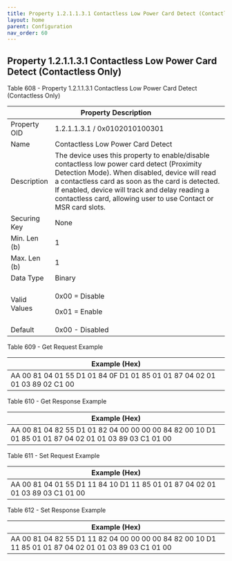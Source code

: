 ```yaml
---
title: Property 1.2.1.1.3.1 Contactless Low Power Card Detect (Contactless Only)
layout: home
parent: Configuration
nav_order: 60
---
```


## Property 1.2.1.1.3.1 Contactless Low Power Card Detect (Contactless Only)

Table 608 - Property 1.2.1.1.3.1 Contactless Low Power Card Detect
(Contactless Only)

<table>
<colgroup>
<col style="width: 14%" />
<col style="width: 85%" />
</colgroup>
<thead>
<tr>
<th colspan="2">Property Description</th>
</tr>
</thead>
<tbody>
<tr>
<td>Property OID</td>
<td>1.2.1.1.3.1 / 0x0102010100301</td>
</tr>
<tr>
<td>Name</td>
<td>Contactless Low Power Card Detect</td>
</tr>
<tr>
<td>Description</td>
<td>The device uses this property to enable/disable contactless low
power card detect (Proximity Detection Mode). When disabled, device will
read a contactless card as soon as the card is detected. If enabled,
device will track and delay reading a contactless card, allowing user to
use Contact or MSR card slots.</td>
</tr>
<tr>
<td>Securing Key</td>
<td>None</td>
</tr>
<tr>
<td>Min. Len (b)</td>
<td>1</td>
</tr>
<tr>
<td>Max. Len (b)</td>
<td>1</td>
</tr>
<tr>
<td>Data Type</td>
<td>Binary</td>
</tr>
<tr>
<td>Valid Values</td>
<td><p>0x00 = Disable</p>
<p>0x01 = Enable</p></td>
</tr>
<tr>
<td>Default</td>
<td>0x00 - Disabled</td>
</tr>
</tbody>
</table>

Table 609 - Get Request Example

| Example (Hex) |
|----|
| AA 00 81 04 01 55 D1 01 84 0F D1 01 85 01 01 87 04 02 01 01 03 89 02 C1 00 |

Table 610 - Get Response Example

| Example (Hex) |
|----|
| AA 00 81 04 82 55 D1 01 82 04 00 00 00 00 84 82 00 10 D1 01 85 01 01 87 04 02 01 01 03 89 03 C1 01 00 |

Table 611 - Set Request Example

| Example (Hex) |
|----|
| AA 00 81 04 01 55 D1 11 84 10 D1 11 85 01 01 87 04 02 01 01 03 89 03 C1 01 00 |

Table 612 - Set Response Example

| Example (Hex) |
|----|
| AA 00 81 04 82 55 D1 11 82 04 00 00 00 00 84 82 00 10 D1 11 85 01 01 87 04 02 01 01 03 89 03 C1 01 00 |

##